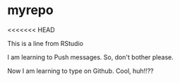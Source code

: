 # myrepo
<<<<<<< HEAD

This is a line from RStudio

I am learning to Push messages. So, don't bother please.

Now I am learning to type on Github. Cool, huh!!??
